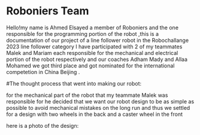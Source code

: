 # Roboniers Team

Hello!my name is Ahmed Elsayed a member of Roboniers and the one responsible for the programming portion of the robot ,this is a documentation of our project of a line follower robot in the Robochallange 2023 line follower category I have participated with 2 of my teammates Malek and Mariam each responsible for the mechanical and electrical portion of the robot respectively and our coaches Adham Mady and Allaa Mohamed we got third place and got nominated for the international competetion in China Beijing .

#The thought process that went into making our robot:

for the mechanical part of the robot that my teammate Malek was responsible for he decided that we want our robot design to be as simple as possible to avoid mechanical mistakes on the long run and thus we settled for a design with two wheels in the back and a caster wheel in the front 

here is a photo of the design:

